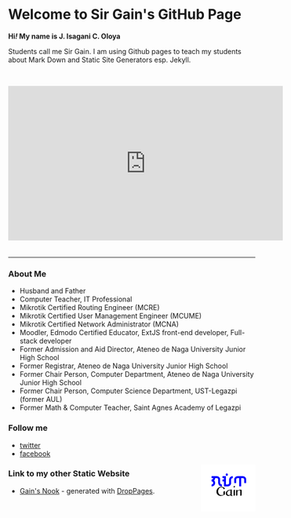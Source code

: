 # Welcome to Sir Gain's GitHub Page

**Hi<i>!</i> My name is J. Isagani C. Oloya**

Students call me Sir Gain. I am using Github pages to teach my students about Mark Down and Static Site Generators esp. Jekyll.

<br><div align="center">
<iframe width="560" height="315" src="https://www.youtube.com/embed/2MsN8gpT6jY" title="YouTube video player" frameborder="0" allow="accelerometer; autoplay; clipboard-write; encrypted-media; gyroscope; picture-in-picture" allowfullscreen></iframe>
</div><br>

---
### About Me

- Husband and Father
- Computer Teacher, IT Professional
- Mikrotik Certified Routing Engineer (MCRE)
- Mikrotik Certified User Management Engineer (MCUME)
- Mikrotik Certified Network Administrator (MCNA)
- Moodler, Edmodo Certified Educator, ExtJS front-end developer, Full-stack developer
- Former Admission and Aid Director, Ateneo de Naga University Junior High School 
- Former Registrar, Ateneo de Naga University Junior High School 
- Former Chair Person, Computer Department, Ateneo de Naga University Junior High School 
- Former Chair Person, Computer Science Department, UST-Legazpi (former AUL)
- Former Math & Computer Teacher, Saint Agnes Academy of Legazpi
 
### Follow me
- [twitter](https://twitter.com/sirgain) 
- [facebook](https://www.facebook.com/sirgain/)  

<img src="gain-font-filipino.png" width="111" align="right">

### Link to my other Static Website

- [Gain's Nook](http://sirgain.droppages.com/) - generated with [DropPages](https://droppages.com/).
